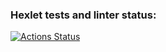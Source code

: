 ### Hexlet tests and linter status:
[![Actions Status](https://github.com/ru3aah/java-project-71/workflows/hexlet-check/badge.svg)](https://github.com/ru3aah/java-project-71/actions)